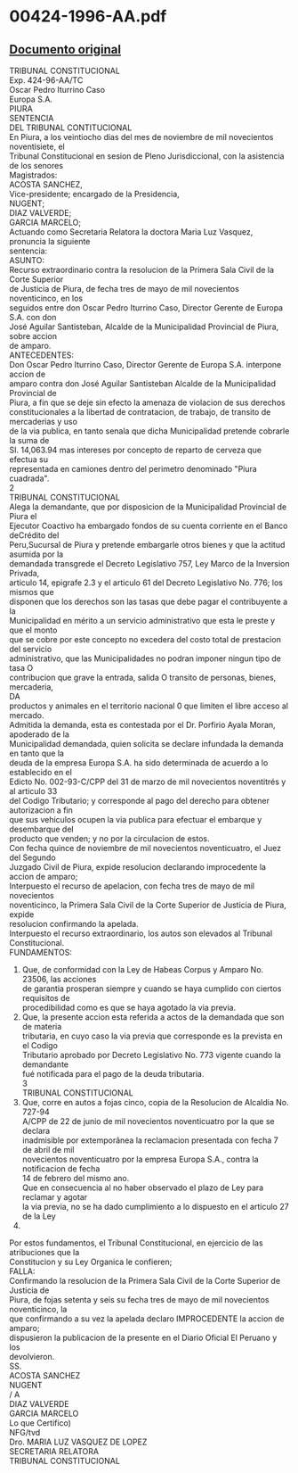 
00424-1996-AA.pdf
=================
  
[Documento original](https://tc.gob.pe/jurisprudencia/1998/00424-1996-AA.pdf)  
---  
TRIBUNAL CONSTITUCIONAL  
Exp. 424-96-AA/TC  
Oscar Pedro Iturrino Caso  
Europa S.A.  
PIURA  
SENTENCIA  
DEL TRIBUNAL CONTITUCIONAL  
En Piura, a los veintiocho dias del mes de noviembre de mil novecientos noventisiete, el  
Tribunal Constitucional en sesion de Pleno Jurisdiccional, con la asistencia de los senores  
Magistrados:  
ACOSTA SANCHEZ,  
Vice-presidente; encargado de la Presidencia,  
NUGENT;  
DIAZ VALVERDE;  
GARCIA MARCELO;  
Actuando como Secretaria Relatora la doctora Maria Luz Vasquez, pronuncia la siguiente  
sentencia:  
ASUNTO:  
Recurso extraordinario contra la resolucion de la Primera Sala Civil de la Corte Superior  
de Justicia de Piura, de fecha tres de mayo de mil novecientos noventicinco, en los  
seguidos entre don Oscar Pedro Iturrino Caso, Director Gerente de Europa S.A. con don  
José Aguilar Santisteban, Alcalde de la Municipalidad Provincial de Piura, sobre accion  
de amparo.  
ANTECEDENTES:  
Don Oscar Pedro Iturrino Caso, Director Gerente de Europa S.A. interpone accion de  
amparo contra don José Aguilar Santisteban Alcalde de la Municipalidad Provincial de  
Piura, a fin que se deje sin efecto la amenaza de violacion de sus derechos  
constitucionales a la libertad de contratacion, de trabajo, de transito de mercaderias y uso  
de la via publica, en tanto senala que dicha Municipalidad pretende cobrarle la suma de  
SI. 14,063.94 mas intereses por concepto de reparto de cerveza que efectua su  
representada en camiones dentro del perimetro denominado "Piura cuadrada".  
2  
TRIBUNAL CONSTITUCIONAL  
Alega la demandante, que por disposicion de la Municipalidad Provincial de Piura el  
Ejecutor Coactivo ha embargado fondos de su cuenta corriente en el Banco deCrédito del  
Peru,Sucursal de Piura y pretende embargarle otros bienes y que la actitud asumida por la  
demandada transgrede el Decreto Legislativo 757, Ley Marco de la Inversion Privada,  
articulo 14, epigrafe 2.3 y el articulo 61 del Decreto Legislativo No. 776; los mismos que  
disponen que los derechos son las tasas que debe pagar el contribuyente a la  
Municipalidad en mérito a un servicio administrativo que esta le preste y que el monto  
que se cobre por este concepto no excedera del costo total de prestacion del servicio  
administrativo, que las Municipalidades no podran imponer ningun tipo de tasa O  
contribucion que grave la entrada, salida O transito de personas, bienes, mercaderia,  
DA  
productos y animales en el territorio nacional 0 que limiten el libre acceso al mercado.  
Admitida la demanda, esta es contestada por el Dr. Porfirio Ayala Moran, apoderado de la  
Municipalidad demandada, quien solicita se declare infundada la demanda en tanto que la  
deuda de la empresa Europa S.A. ha sido determinada de acuerdo a lo establecido en el  
Edicto No. 002-93-C/CPP del 31 de marzo de mil novecientos noventitrés y al articulo 33  
del Codigo Tributario; y corresponde al pago del derecho para obtener autorizacion a fin  
que sus vehiculos ocupen la via publica para efectuar el embarque y desembarque del  
producto que venden; y no por la circulacion de estos.  
Con fecha quince de noviembre de mil novecientos noventicuatro, el Juez del Segundo  
Juzgado Civil de Piura, expide resolucion declarando improcedente la accion de amparo;  
Interpuesto el recurso de apelacion, con fecha tres de mayo de mil novecientos  
noventicinco, la Primera Sala Civil de la Corte Superior de Justicia de Piura, expide  
resolucion confirmando la apelada.  
Interpuesto el recurso extraordinario, los autos son elevados al Tribunal Constitucional.  
FUNDAMENTOS:  
1. Que, de conformidad con la Ley de Habeas Corpus y Amparo No. 23506, las acciones  
de garantia prosperan siempre y cuando se haya cumplido con ciertos requisitos de  
procedibilidad como es que se haya agotado la via previa.  
2. Que, la presente accion esta referida a actos de la demandada que son de materia  
tributaria, en cuyo caso la via previa que corresponde es la prevista en el Codigo  
Tributario aprobado por Decreto Legislativo No. 773 vigente cuando la demandante  
fué notificada para el pago de la deuda tributaria.  
3  
TRIBUNAL CONSTITUCIONAL  
3. Que, corre en autos a fojas cinco, copia de la Resolucion de Alcaldia No. 727-94  
A/CPP de 22 de junio de mil novecientos noventicuatro por la que se declara  
inadmisible por extemporânea la reclamacion presentada con fecha 7 de abril de mil  
novecientos noventicuatro por la empresa Europa S.A., contra la notificacion de fecha  
14 de febrero del mismo ano.  
Que en consecuencia al no haber observado el plazo de Ley para reclamar y agotar  
la via previa, no se ha dado cumplimiento a lo dispuesto en el articulo 27 de la Ley  
23506.  
Por estos fundamentos, el Tribunal Constitucional, en ejercicio de las atribuciones que la  
Constitucion y su Ley Organica le confieren;  
FALLA:  
Confirmando la resolucion de la Primera Sala Civil de la Corte Superior de Justicia de  
Piura, de fojas setenta y seis su fecha tres de mayo de mil novecientos noventicinco, la  
que confirmando a su vez la apelada declaro IMPROCEDENTE la accion de amparo;  
dispusieron la publicacion de la presente en el Diario Oficial El Peruano y los  
devolvieron.  
SS.  
ACOSTA SANCHEZ  
NUGENT  
/ A  
DIAZ VALVERDE  
GARCIA MARCELO  
Lo que Certifico)  
NFG/tvd  
Dro. MARIA LUZ VASQUEZ DE LOPEZ  
SECRETARIA RELATORA  
TRIBUNAL CONSTITUCIONAL